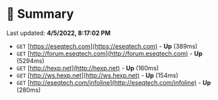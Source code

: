 # 📖 Summary
Last updated: **4/5/2022, 8:17:02 PM**

- `GET` [https://eseqtech.com](https://eseqtech.com) - **Up** (389ms)
- `GET` [http://forum.eseqtech.com](http://forum.eseqtech.com) - **Up** (5294ms)
- `GET` [http://hexp.net](http://hexp.net) - **Up** (160ms)
- `GET` [http://ws.hexp.net](http://ws.hexp.net) - **Up** (154ms)
- `GET` [http://eseqtech.com/infoline](http://eseqtech.com/infoline) - **Up** (280ms)
